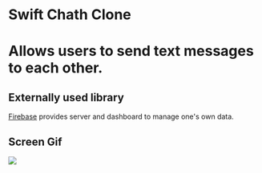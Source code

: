 <h1>Swift Chath Clone<h1>
Allows users to send text messages to each other.

<h2> Externally used library </h2>
<a href = "https://firebase.google.com/">Firebase</a> provides server and dashboard to manage one's own data.</br>

<h2>Screen Gif</h2>

![](screen.gif)
